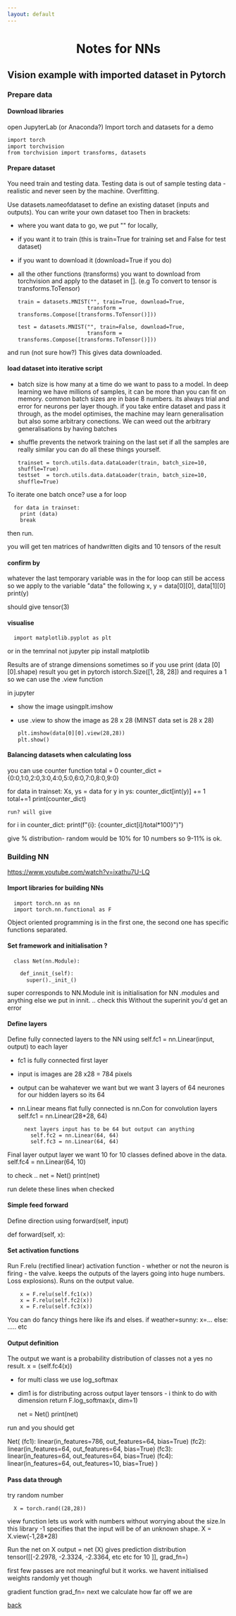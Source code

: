```yaml
---
layout: default
---
```

<head><style>
body {
  font-size: 14px;
  line-height: 1.2;
  padding:6px;
}
</style></head>

# <center>Notes for NNs</center>

## Vision example with imported dataset in Pytorch

### Prepare data

#### Download libraries

open JupyterLab (or Anaconda?)
Import torch and datasets for a demo

    import torch
    import torchvision
    from torchvision import transforms, datasets

#### Prepare dataset

You need train and testing data.  Testing data is out of sample testing data - realistic and never seen by the machine. Overfitting.

Use datasets.nameofdataset to define an existing dataset (inputs and outputs).  You can write your own dataset too
Then in brackets:
- where you want data to go, we put "" for locally,
- if you want it to train (this is train=True for training set and False for test dataset)
- if you want to download it (download=True if you do)
- all the other functions (transforms) you want to download from torchvision and apply to the dataset in []. (e.g  To convert to tensor is transforms.ToTensor)


      train = datasets.MNIST("", train=True, download=True,
                            transform = transforms.Compose([transforms.ToTensor()]))

      test = datasets.MNIST("", train=False, download=True,
                            transform = transforms.Compose([transforms.ToTensor()]))


and run (not sure how?)
This gives data downloaded.

#### load dataset into iterative script

- batch size is how many at a time do we want to pass to a model. In deep learning we have millions of samples, it can be more than you can fit on memory. common batch sizes are in base 8 numbers. its always trial and error for neurons per layer though. if you take entire dataset and pass it through, as the model optimises, the machine may learn generalisation but also some arbitrary conections.  We can weed out the arbitrary generalisations by having batches
- shuffle prevents the network training on the last set if all the samples are really similar
you can do all these things yourself.


      trainset = torch.utils.data.dataLoader(train, batch_size=10, shuffle=True)
      testset  = torch.utils.data.dataLoader(train, batch_size=10, shuffle=True)

To iterate one batch once? use a for loop

      for data in trainset:
        print (data)
        break
then run.

you will get ten matrices of handwritten digits and 10 tensors of the result

#### confirm by
whatever the last temporary variable was in the for loop can still be access so we apply to the variable "data" the following
      x, y = data[0][0], data[1][0]
      print(y)

should give tensor(3)

#### visualise
      import matplotlib.pyplot as plt

or in the temrinal not jupyter
      pip install matplotlib

Results are of strange dimensions sometimes so if you use
      print (data [0][0].shape)
result you get in pytorch istorch.Size([1, 28, 28]) and requires a 1  so we can use the .view function

in jupyter
- show the image usingplt.imshow
- use .view to show the image as 28 x 28 (MINST data set is 28 x 28)

      plt.imshow(data[0][0].view(28,28))
      plt.show()


#### Balancing datasets when calculating loss
you can use counter function
      total = 0
      counter_dict = {0:0,1:0,2:0,3:0,4:0,5:0,6:0,7:0,8:0,9:0}

for data in trainset:
    Xs, ys = data
    for y in ys:
      counter_dict[int(y)] += 1
      total+=1
    print(counter_dict)  

    run? will give

for i in counter_dict:
      print(f"{i}: {counter_dict[i]/total*100}")")

give % distribution- random would be 10% for 10 numbers so 9-11% is ok.

### Building NN
https://www.youtube.com/watch?v=ixathu7U-LQ

#### Import libraries for building NNs

      import torch.nn as nn
      import torch.nn.functional as F

Object oriented programming is in the first one, the second one has specific functions separated.


#### Set framework and initialisation ?
      class Net(nn.Module):

        def_innit_(self):
          super()._init_()

super corresponds to NN.Module init is initialisation for NN .modules and anything else we put in innit.  .. check this Without the superinit you'd get an error

#### Define layers
Define fully connected layers to the NN using
      self.fc1 = nn.Linear(input, output) to each layer
- fc1 is fully connected first layer
- input is images are 28 x28 = 784 pixels
- output can be wahatever we want but we want 3 layers of 64 neurones for our hidden layers so its 64
- nn.Linear means flat fully connected is nn.Con for convolution layers
          self.fc1 = nn.Linear(28*28, 64)

        next layers input has to be 64 but output can anything
          self.fc2 = nn.Linear(64, 64)
          self.fc3 = nn.Linear(64, 64)

Final layer output layer we want 10 for 10 classes defined above in the data.
          self.fc4 = nn.Linear(64, 10)

to check ..
      net = Net()
      print(net)

run
delete these lines when checked

#### Simple feed forward
Define direction using forward(self, input)

  def forward(self, x):

#### Set activation functions

Run F.relu (rectified linear) activation function - whether or not the neuron is firing  - the valve. keeps the outputs of the layers going into huge numbers. Loss explosions). Runs on the output value.

        x = F.relu(self.fc1(x))
        x = F.relu(self.fc2(x))
        x = F.relu(self.fc3(x))

You can do fancy things here like ifs and elses.
        if weather=sunny:
            x=...
        else: .....
 etc

#### Output definition

The output we want is a probability distribution of classes not a yes no result.
        x = (self.fc4(x))
- for multi class we use log_softmax
- dim1 is for distributing across output layer tensors - i think to do with dimension
        return F.log_softmax(x, dim=1)


    net = Net()
    print(net)

run and you should get

Net(
(fc1): linear(in_features=786, out_features=64, bias=True)
(fc2): linear(in_features=64, out_features=64, bias=True)
(fc3): linear(in_features=64, out_features=64, bias=True)
(fc4): linear(in_features=64, out_features=10, bias=True)
)

#### Pass data through

try random number

      X = torch.rand((28,28))

view function lets us work with numbers without worrying about the size.In this library -1 specifies that the input will be of an unknown shape.
      X = X.view(-1,28*28)

Run the net on X
      output = net (X)
gives prediction distribution
tensor([[-2.2978, -2.3324, -2.3364, etc etc for 10 ]], grad_fn=<LogSoftmaxBackward>)

first few passes are not meaningful but it works.
we havent initialised weights randomly yet though

gradient function  grad_fn=<LogSoftmaxBackward>
next we calculate how far off we are




[back](./)
